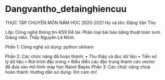 # Dangvantho_detainghiencuu
THỰC TẬP CHUYÊN MÔN NĂM HỌC 2020-2021
Họ và tên: Đặng Văn Thọ

Lớp: Công nghệ thông tin-K59
Đề tài: Phân loại bài báo bằng thuật toán svm
Giảng viên: Thầy Nguyễn Lê Minh. 

Phần 1: Công nghệ sử dụng:
python sklearn
 

Phần 2: Các chức năng đã hoàn thành:
• Thu thập và đọc dữ liệu
• Tiền xử lý dữ liệu
• Rút trích đặc trưng
• Biểu diễn các đặc trưng thành các vector để đưa vào mô hình máy học Naive Bayes
Phần 3: Các chức năng chưa hoàn thành:
Hướng dẫn sử dụng:
Xin cám ơn!
